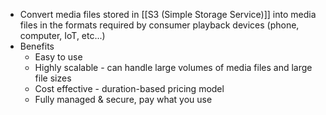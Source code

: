 - Convert media files stored in [[S3 (Simple Storage Service)]] into media files in the formats required by consumer playback devices (phone, computer, IoT, etc...)
- Benefits
	- Easy to use
	- Highly scalable - can handle large volumes of media files and large file sizes
	- Cost effective - duration-based pricing model
	- Fully managed & secure, pay what you use